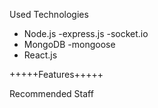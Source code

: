 Used Technologies

- Node.js
  -express.js
  -socket.io
- MongoDB
  -mongoose
- React.js

+++++Features+++++

Recommended Staff
